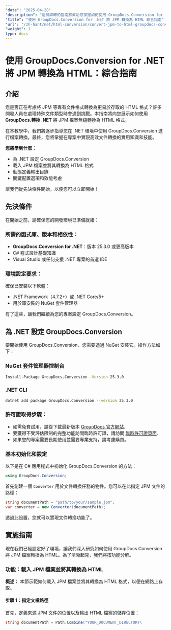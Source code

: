 ```yaml
---
"date": "2025-04-28"
"description": "這份詳細的指南將幫助您掌握如何使用 GroupDocs.Conversion for .NET 將 JPM 檔案轉換為 HTML。學習設定、實現和效能優化。"
"title": "使用 GroupDocs.Conversion for .NET 將 JPM 轉換為 HTML 綜合指南"
"url": "/zh-hant/net/html-conversion/convert-jpm-to-html-groupdocs-conversion-dotnet/"
"weight": 1
type: docs
---
```

# 使用 GroupDocs.Conversion for .NET 將 JPM 轉換為 HTML：綜合指南

## 介紹

您是否正在考慮將 JPM 等專有文件格式轉換為更易於存取的 HTML 格式？許多開發人員在處理特殊文件類型時會遇到挑戰。本指南將向您展示如何使用 **GroupDocs.轉換 .NET** 將 JPM 檔案無縫轉換為 HTML 格式。

在本教學中，我們將逐步指導您在 .NET 環境中使用 GroupDocs.Conversion 進行檔案轉換。最終，您將掌握在專案中實現高效文件轉換的實用知識和技能。 

**您將學到什麼：**
- 為 .NET 設定 GroupDocs.Conversion
- 載入 JPM 檔案並將其轉換為 HTML 格式
- 動態定義輸出目錄
- 關鍵配置選項和效能考慮

讓我們從先決條件開始，以便您可以立即開始！

## 先決條件

在開始之前，請確保您的開發環境已準備就緒：

### 所需的函式庫、版本和相依性：
- **GroupDocs.Conversion for .NET**：版本 25.3.0 或更高版本
- C# 程式設計基礎知識
- Visual Studio 或任何支援 .NET 專案的首選 IDE

### 環境設定要求：
確保已安裝以下軟體：
- .NET Framework（4.7.2+）或 .NET Core/5+
- 用於庫安裝的 NuGet 套件管理器

有了這些，讓我們繼續為您的專案設定 GroupDocs.Conversion。

## 為 .NET 設定 GroupDocs.Conversion

要開始使用 GroupDocs.Conversion，您需要透過 NuGet 安裝它。操作方法如下：

### **NuGet 套件管理器控制台**
```bash
Install-Package GroupDocs.Conversion -Version 25.3.0
```

### **.NET CLI**
```bash
dotnet add package GroupDocs.Conversion --version 25.3.0
```

### 許可證取得步驟：
- 如需免費試用，請從下載最新版本 [GroupDocs 官方網站](https://releases。groupdocs.com/conversion/net/).
- 要獲得不受評估限制的完整功能訪問臨時許可證，請訪問 [臨時許可證頁面](https://purchase。groupdocs.com/temporary-license/).
- 如果您的專案需要長期使用並需要專業支持，請考慮購買。

### 基本初始化和設定
以下是在 C# 應用程式中初始化 GroupDocs.Conversion 的方法：

```csharp
using GroupDocs.Conversion;
```

首先創建一個 `Converter` 用於文件轉換任務的物件。您可以在此指定 JPM 文件的路徑：

```csharp
string documentPath = "path/to/your/sample.jpm";
var converter = new Converter(documentPath);
```

透過此設置，您就可以實現文件轉換功能了。

## 實施指南

現在我們已經設定好了環境，讓我們深入研究如何使用 GroupDocs.Conversion 將 JPM 檔案轉換為 HTML。為了清晰起見，我們將按功能分解。

### 功能：載入 JPM 檔案並將其轉換為 HTML

**概述：**
本節示範如何載入 JPM 檔案並將其轉換為 HTML 格式，以便在網路上存取。

#### 步驟 1：指定文檔路徑
首先，定義來源 JPM 文件的位置以及輸出 HTML 檔案的儲存位置：

```csharp
string documentPath = Path.Combine("YOUR_DOCUMENT_DIRECTORY\